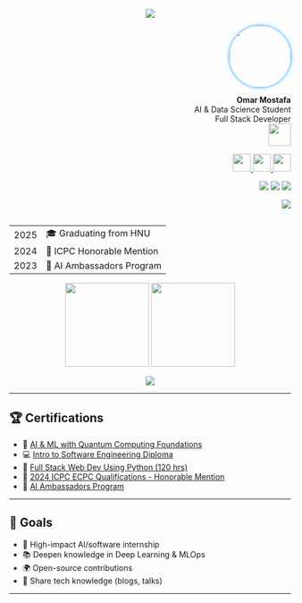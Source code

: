 <!-- هيدر جذاب -->
<p align="center">
  <img src="https://capsule-render.vercel.app/api?type=waving&color=0099ff,6a00ff&height=120&section=header&text=👋%20Hi,%20I'm%20Omar%20Mostafa!&fontSize=38&fontColor=fff"/>
</p>

<!-- عني في كارت -->
<p align="right">
  <img src="https://avatars.githubusercontent.com/u/105732394?v=4" width="110" style="border-radius:50%; box-shadow: 0 0 6px #0099ff"/>
</p>
<p align="right">
  <b>Omar Mostafa</b><br>
  AI & Data Science Student<br>
  Full Stack Developer<br>
  <img src="https://media.giphy.com/media/hpXdHPfFI5wTABdDx9/giphy.gif" width="40"/>
</p>

<!-- دوائر التواصل -->
<p align="right">
  <a href="https://www.linkedin.com/in/omar-mostafa-abdsttar-b2b72134b">
    <img src="https://img.icons8.com/color/48/000000/linkedin.png" width="32"/>
  </a>
  <a href="mailto:omarmostafaabdsttar@gmail.com">
    <img src="https://img.icons8.com/color/48/000000/gmail-new.png" width="32"/>
  </a>
  <a href="https://github.com/OmarMostafa7">
    <img src="https://img.icons8.com/material-outlined/48/000000/github.png" width="32"/>
  </a>
</p>

<!-- Badges جانبية -->
<p align="right">
  <img src="https://img.shields.io/badge/-AI%20%26%20Data%20Science-0a192f?style=flat-square&logo=python&logoColor=white"/>
  <img src="https://img.shields.io/badge/Open%20to%20Work-success?style=flat-square"/>
  <img src="https://img.shields.io/badge/-MLOps-E4405F?style=flat-square"/>
</p>

<!-- شريط أهداف متحرك -->
<p align="right">
  <img src="https://readme-typing-svg.demolab.com/?lines=🚀+Goal%3A+Join+AI+internship;🌱+Learn+MLOps;💡+Contribute+to+open+source;🎤+Share+my+knowledge&font=Fira+Code&center=false&width=240&height=30&color=6a00ff"/>
</p>

<!-- جدول زمني صغير -->
<table align="right">
  <tr>
    <td>2025</td>
    <td>🎓 Graduating from HNU</td>
  </tr>
  <tr>
    <td>2024</td>
    <td>🏅 ICPC Honorable Mention</td>
  </tr>
  <tr>
    <td>2023</td>
    <td>🤖 AI Ambassadors Program</td>
  </tr>
</table>

<!-- المساحة الرئيسية -->
<!-- GIFs متحركة -->
<p align="center">
  <img src="https://media.giphy.com/media/3ohzdIuqJoo8QdKlnW/giphy.gif" width="150" />
  <img src="https://media.giphy.com/media/L1R1tvI9svkIWwpVYr/giphy.gif" width="150" />
</p>

<!-- Tech Stack -->
<p align="center">
  <img src="https://skillicons.dev/icons?i=python,java,js,cpp,cs,html,css,react,django,git,postgres,mysql,tensorflow,pandas" />
</p>

---

## 🏆 Certifications
- 🤖 [AI & ML with Quantum Computing Foundations](https://drive.google.com/file/d/1wT5n4JIN58snlKwWsLvZMbFCG5rBtNAI/view?usp=drive_link)
- 💻 [Intro to Software Engineering Diploma](https://drive.google.com/file/d/1CWnQAeGmT3TbHIesjp0KoXJ7GpVv-Nm3/view?usp=drive_link)
- 🐍 [Full Stack Web Dev Using Python (120 hrs)](https://drive.google.com/file/d/1h4PGPLSiXgvbroENKEhczXhfnBNc2O1C/view?usp=drive_link)
- 🏅 [2024 ICPC ECPC Qualifications - Honorable Mention](https://drive.google.com/file/d/1m_prA51PPFql9Z4kCMPpZgFXFge1IEQI/view?usp=drive_link)
- 🤖 [AI Ambassadors Program](https://drive.google.com/file/d/1cS3UP2uONPTEdIL3YmwSjV_Upny4-4eM/view?usp=drive_link)

---

## 🎯 Goals
- 🚀 High-impact AI/software internship  
- 📚 Deepen knowledge in Deep Learning & MLOps  
- 🌍 Open-source contributions  
- 🎤 Share tech knowledge (blogs, talks)

---

<!-- لو فعلت Snake Graph استخدم الكود التالي -->
<!--
<p align="center">
  <img src="https://raw.githubusercontent.com/OmarMostafa7/OmarMostafa7/output/github-contribution-grid-snake.svg" alt="snake"/>
</p>
-->

